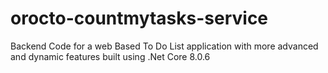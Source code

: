 # orocto-countmytasks-service
Backend Code for a web Based To Do List application with more advanced and dynamic features built using .Net Core 8.0.6
